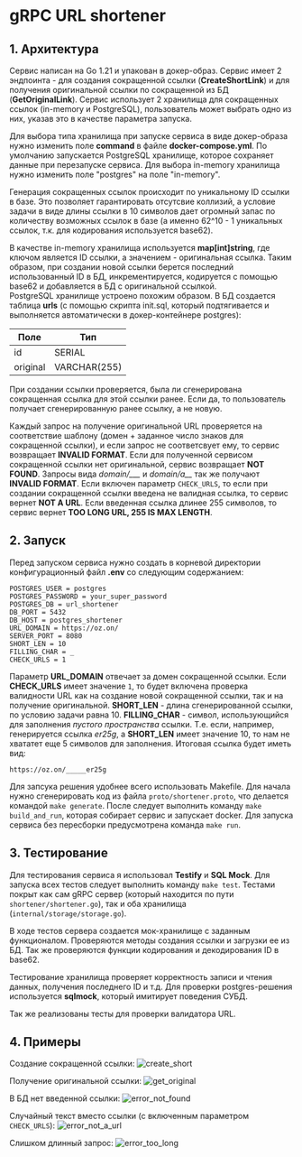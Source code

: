 # gRPC URL shortener
## 1. Архитектура
Сервис написан на Go 1.21 и упакован в докер-образ. Сервис имеет 2 эндпоинта - для создания сокращенной ссылки
(**CreateShortLink**) и для получения оригинальной ссылки по сокращенной из БД (**GetOriginalLink**). Сервис
использует 2 хранилища для сокращенных ссылок (in-memory и PostgreSQL), пользователь может выбрать одно из них,
указав это в качестве параметра запуска.

Для выбора типа хранилища при запуске сервиса в виде докер-образа нужно изменить поле **command** в файле **docker-compose.yml**.
По умолчанию запускается PostgreSQL хранилище, которое сохраняет данные при перезапуске сервиса. Для выбора in-memory хранилища нужно изменить поле "postgres" на поле "in-memory".

Генерация сокращенных ссылок происходит по уникальному ID ссылки в базе. Это позволяет гарантировать отсутсвие коллизий,
а условие задачи в виде длины ссылки в 10 символов дает огромный запас по количеству возможных ссылок в базе (а именно 62^10 - 1 уникальных
ссылок, т.к. для кодирования используется base62).

В качестве in-memory хранилища используется **map[int]string**, где ключом является ID ссылки, а значением - оригинальная ссылка.
Таким образом, при создании новой ссылки берется последний использованный ID в БД, инкрементируется, кодируется с помощью base62 и
добавляется в БД с оригинальной ссылкой. \
PostgreSQL хранилище устроено похожим образом. В БД создается таблица **urls** (с помощью скрипта init.sql, который подтягивается и
выполняется автоматически в докер-контейнере postgres):

| Поле | Тип    |
|------|--------|
| id   | SERIAL |
| original | VARCHAR(255) |

При создании ссылки проверяется, была ли сгенерирована сокращенная ссылка для этой ссылки ранее. Если да, то пользователь
получает сгенерированную ранее ссылку, а не новую.

Каждый запрос на получение оригинальной URL проверяется на соответствие шаблону (домен + заданное число знаков для сокращенной ссылки), и если запрос не
соответсвует ему, то сервис возвращает **INVALID FORMAT**. Если для полученной сервисом сокращенной ссылки нет оригинальной, сервис возвращает
**NOT FOUND**. Запросы вида *domain/___* и *domain/a__* так же получают **INVALID FORMAT**. Если включен параметр `CHECK_URLS`, то если при создании
сокращенной ссылки введена не валидная ссылка, то сервис вернет **NOT A URL**. Если введенная ссылка длинее 255 символов, то сервис вернет **TOO LONG URL, 255 IS MAX LENGTH**.

## 2. Запуск
Перед запуском сервиса нужно создать в корневой директории конфигурационный файл **.env**
со следующим содержанием:

```
POSTGRES_USER = postgres
POSTGRES_PASSWORD = your_super_password
POSTGRES_DB = url_shortener
DB_PORT = 5432
DB_HOST = postgres_shortener
URL_DOMAIN = https://oz.on/
SERVER_PORT = 8080
SHORT_LEN = 10
FILLING_CHAR = _
CHECK_URLS = 1
```
Параметр **URL_DOMAIN** отвечает за домен сокращенной ссылки. Если **CHECK_URLS** имеет значение `1`, то будет включена проверка
валидности URL как на создание новой сокращенной ссылки, так и на получение оригинальной. **SHORT_LEN** - длина сгенерированной ссылки, по условию задачи равна 10.
**FILLING_CHAR** - символ, использующийся для заполнения *пустого пространства* ссылки. Т.е. если, например, генерируется ссылка *er25g*,
а **SHORT_LEN** имеет значение 10, то нам не хвататет еще 5 символов для заполнения. Итоговая ссылка будет иметь вид:
```
https://oz.on/_____er25g
```
Для запсука решения удобнее всего использовать Makefile. Для начала нужно сгенерировать код из файла `proto/shortener.proto`, что делается
командой `make generate`. После следует выполнить команду `make build_and_run`, которая собирает сервис и запускает docker. Для запуска сервиса
без пересборки предусмотрена команда `make run`.

## 3. Тестирование
Для тестирования сервиса я использовал **Testify** и **SQL Mock**. Для запуска всех тестов следует выполнить команду `make test`.
Тестами покрыт как сам gRPC сервер (который находится по пути `shortener/shortener.go`), так и оба хранилища (`internal/storage/storage.go`).

В ходе тестов сервера создается мок-хранилище с заданным функционалом. Проверяются методы создания ссылки и загрузки ее из БД. Так же проверяются
функции кодирования и декодирования ID в base62.

Тестирование хранилища проверяет корректность записи и чтения данных, получения последнего ID и т.д. Для проверки postgres-решения используется **sqlmock**,
который имитирует поведения СУБД.

Так же реализованы тесты для проверки валидатора URL.

## 4. Примеры
Создание сокращенной ссылки:
![create_short](./images/create_short.PNG)

Получение оригинальной ссылки:
![get_original](./images/get_original.PNG)

В БД нет введенной ссылки:
![error_not_found](./images/error_not_found.PNG)

Случайный текст вместо ссылки (с включенным параметром `CHECK_URLS`):
![error_not_a_url](./images/error_not_a_url.PNG)

Слишком длинный запрос:
![error_too_long](./images/error_too_long.PNG)